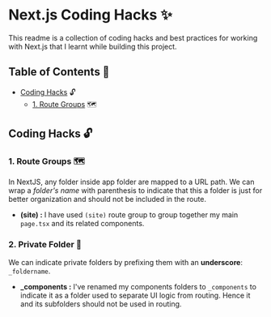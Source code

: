 # Next.js Coding Hacks :sparkles:

This readme is a collection of coding hacks and best practices for working with Next.js that I learnt while building this project.

## Table of Contents 📑

-   [Coding Hacks](#coding-hacks-🔓) :unlock:
    -   [1. Route Groups](#2-private-folder-📁) 🗺️

## Coding Hacks :unlock:

### 1. Route Groups 🗺️

In NextJS, any folder inside app folder are mapped to a URL path. We can wrap a _folder's name_ with parenthesis to indicate that this a folder is just for better organization and should not be included in the route.

-   **(site) :** I have used `(site)` route group to group together my main `page.tsx` and its related components.

### 2. Private Folder :file_folder:

We can indicate private folders by prefixing them with an **underscore**: `_foldername`.

-   **\_components :** I've renamed my components folders to `_components` to indicate it as a folder used to separate UI logic from routing. Hence it and its subfolders should not be used in routing.
